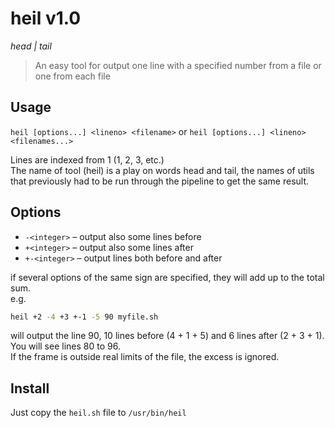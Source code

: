 # heil v1.0
*head | tail*

> An easy tool for output one line with a specified number from a file or one from each file

## Usage
`heil [options...] <lineno> <filename>`
or
`heil [options...] <lineno> <filenames...>`

Lines are indexed from 1 (1, 2, 3, etc.)  
The name of tool (heil) is a play on words head and tail, the names of utils  
that previously had to be run through the pipeline to get the same result.

## Options
- `-<integer>`  – output also some lines before
- `+<integer>`  – output also some lines after
- `+-<integer>` – output lines both before and after

if several options of the same sign are specified, they will add up to the total sum.  
e.g.
```bash
heil +2 -4 +3 +-1 -5 90 myfile.sh
```
will output the line 90, 10 lines before (4 + 1 + 5) and 6 lines after (2 + 3 + 1).  
You will see lines 80 to 96.  
If the frame is outside real limits of the file, the excess is ignored.

## Install
Just copy the `heil.sh` file to `/usr/bin/heil`
